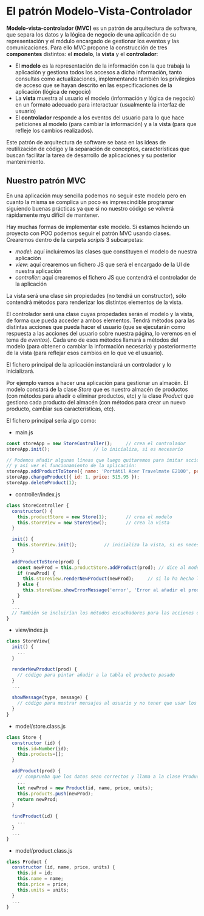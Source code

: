 # El patrón Modelo-Vista-Controlador
**Modelo-vista-controlador (MVC)** es un patrón de arquitectura de software, que separa los datos y la lógica de negocio de una aplicación de su representación y el módulo encargado de gestionar los eventos y las comunicaciones. Para ello MVC propone la construcción de tres **componentes** distintos: el **modelo**, la **vista** y el **controlador**:
- El **modelo** es la representación de la información con la que trabaja la aplicación y gestiona todos los accesos a dicha información, tanto consultas como actualizaciones, implementando también los privilegios de acceso que se hayan descrito en las especificaciones de la aplicación (lógica de negocio)
- La **vista** muestra al usuario el modelo (información y lógica de negocio) en un formato adecuado para interactuar (usualmente la interfaz de usuario)
- El **controlador** responde a los eventos del usuario para lo que hace peticiones al modelo (para cambiar la información) y a la vista (para que refleje los cambios realizados).

Este patrón de arquitectura de software se basa en las ideas de reutilización de código y la separación de conceptos, características que buscan facilitar la tarea de desarrollo de aplicaciones y su posterior mantenimiento.

## Nuestro patrón MVC
En una aplicación muy sencilla podemos no seguir este modelo pero en cuanto la misma se complica un poco es imprescindible programar siguiendo buenas prácticas ya que si no nuestro código se volverá rápidamente myu difícil de mantener.

Hay muchas formas de implementar este modelo. Si estamos hciendo un proyecto con POO podemos seguir el patrón MVC usando clases. Crearemos dentro de la carpeta _scripts_ 3 subcarpetas:
- _model_: aquí incluiremos las clases que constituyen el modelo de nuestra aplicación
- _view_: aquí crearemos un fichero JS que será el encargado de la UI de nuestra aplicación
- _controller_: aquí crearemos el fichero JS que contendrá el controlador de la aplicación

La vista será una clase sin propiedades (no tendrá un constructor), sólo contendrá métodos para renderizar los distintos elementos de la vista.

El controlador será una clase cuyas propedades serán el modelo y la vista, de forma que pueda acceder a ambos elementos. Tendrá métodos para las distintas acciones que pueda hacer el usuario (que se ejecutarán como respuesta a las acciones del usuario sobre nuestra página, lo veremos en el tema de _eventos_). Cada uno de esos métodos llamará a métodos del modelo (para obtener o cambiar la información necesaria) y posteriormente de la vista (para reflejar esos cambios en lo que ve el usuario).

El fichero principal de la aplicación instanciará un controlador y lo inicializará.

Por ejemplo vamos a hacer una aplicación para gestionar un almacén. El modelo constará de la clase _Store_ que es nuestro almacén de productos (con métodos para añadir o eliminar productos, etc) y la clase _Product_ que gestiona cada producto del almacén (con métodos para crear un nuevo producto, cambiar sus características, etc).

El fichero principal sería algo como:
- main.js

```javascript
const storeApp = new StoreController();		// crea el controlador
storeApp.init();				// lo inicializa, si es necesario

// Podemos añadir algunas líneas que luego quitaremos para imitar acciones del usuario 
// y así ver el funcionamiento de la aplicación:
storeApp.addProductToStore({ name: 'Portátil Acer Travelmate E2100', price: 523.12 });
storeApp.changeProduct({ id: 1, price: 515.95 });
storeApp.deleteProduct(1);
```

- controller/index.js
```javascript
class StoreController {
  constructor() {
    this.productStore = new Store(1);		// crea el modelo
    this.storeView = new StoreView();		// crea la vista
  }

  init() {
    this.storeView.init();			// inicializa la vista, si es necesario
  }
	
  addProductToStore(prod) {
    const newProd = this.productStore.addProduct(prod);	// dice al modelo que añada el producto
    if (newProd) {
      this.storeView.renderNewProduct(newProd);		// si lo ha hecho le dice a la vista que lo pinte
    } else {
      this.storeView.showErrorMessage('error', 'Error al añadir el producto');
    }
  }
  ...
  // También se incluirían los métodos escuchadores para las acciones del usuario sobre la página
}
```

- view/index.js
```javascript
class StoreView{
  init() {
    ...
  }

  renderNewProduct(prod) {
    // código para pintar añadir a la tabla el producto pasado
  }
  ...
  
  showMessage(type, message) {
    // código para mostrar mensajes al usuario y no tener que usar los alert
  }
}
```

- model/store.class.js
```javascript
class Store {
  constructor (id) {
    this.id=Number(id);
    this.products=[];
  }

  addProduct(prod) {
    // comprueba que los datos sean correctos y llama a la clase Product para que cree un nuevo producto
    ...
    let newProd = new Product(id, name, price, units);
    this.products.push(newProd);
    return newProd;
  }
  
  findProduct(id) {
    ...
  }
  ...
}
```

- model/product.class.js
```javascript
class Product {
  constructor (id, name, price, units) {
    this.id = id;
    this.name = name;
    this.price = price;
    this.units = units;
  }
  ...
}
```
